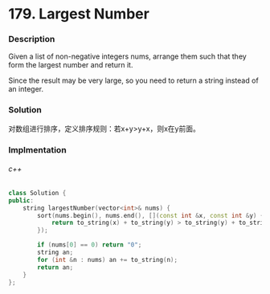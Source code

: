 # 179. Largest Number

### Description

Given a list of non-negative integers nums, arrange them such that they form the largest number and return it.

Since the result may be very large, so you need to return a string instead of an integer.

### Solution

对数组进行排序，定义排序规则：若x+y>y+x，则x在y前面。

### Implmentation

###### c++

```c++
class Solution {
public:
    string largestNumber(vector<int>& nums) {
        sort(nums.begin(), nums.end(), [](const int &x, const int &y) {
            return to_string(x) + to_string(y) > to_string(y) + to_string(x);
        });

        if (nums[0] == 0) return "0";
        string an;
        for (int &n : nums) an += to_string(n);
        return an;
    }
};
```
